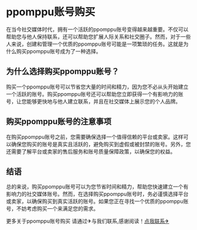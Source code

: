 # ppomppu账号购买

在当今社交媒体时代，拥有一个活跃的ppomppu账号变得越来越重要。不仅可以帮助您与他人保持联系，还可以帮助您扩展人际关系和社交圈子。然而，对于一些人来说，创建和管理一个优质的ppomppu账号可能是一项繁琐的任务。这就是为什么购买ppomppu账号成为了一种选择。

## 为什么选择购买ppomppu账号？

购买一个ppomppu账号可以节省您大量的时间和精力，因为您不必从头开始建立一个活跃的账号。购买ppomppu账号还可以帮助您立即获得一个有影响力的账号，让您能够更快地与他人建立联系，并且在社交媒体上展示您的个人品牌。

## 购买ppomppu账号的注意事项

在购买ppomppu账号之前，您需要确保选择一个值得信赖的平台或卖家。这样可以确保您购买的账号是真实且活跃的，避免购买到虚假或被封禁的账号。另外，您还需要了解平台或卖家的售后服务和账号质量保障政策，以确保您的权益。

## 结语

总的来说，购买ppomppu账号可以为您节省时间和精力，帮助您快速建立一个有影响力的社交媒体账号。然而，在选择购买ppomppu账号时，务必谨慎选择平台或卖家，以确保购买到真实活跃的账号。如果您正在寻找一个优质的ppomppu账号，不妨考虑购买一个来满足您的需求。

更多关于ppomppu账号购买 请通过✈与我们联系,感谢阅读！[点我联系✈](https://www.G208.com)